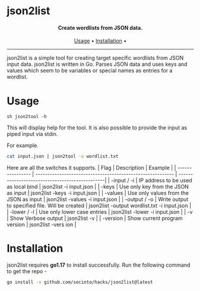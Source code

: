 # json2list

<h4 align="center">Create wordlists from JSON data.</h4>
     
<p align="center">
  <a href="#usage">Usage</a> •
  <a href="#Installation">Installation</a> •
</p>

---


json2list is a simple tool for creating target specific wordlists from JSON input data. json2list is written in Go.
Parses JSON data and uses keys and values which seem to be variables or special names as entries for a wordlist.  

# Usage

```
sh json2tool -h
```
This will display help for the tool. It is also possible to provide the input as piped input via stdin. 

For example.
```sh
cat input.json | json2tool -o wordlist.txt
```
Here are all the switches it supports.
| Flag             | Description                                                | Example                                        |
| ---------------- | ---------------------------------------------------------- | -----------------------------------------------|
| -input / -i      | IP address to be used as local bind                        | json2list -i input.json                        |
| -keys            | Use only key from the JSON as input                        | json2list -keys -i input.json                  |
| -values          | Use only values from the JSON as input                     | json2list -values -i input.json                |
| -output / -o     | Write output to specified file. Will be created            | json2list -output wordlist.txt -i input.json   |
| -lower / -l      | Use only lower case entries                                | json2list -lower -i input.json                 |
| -v               | Show Verbose output                                        | json2list -v                                   |
| -version         | Show current program version                               | json2list -vers   ion                          |


# Installation

json2list requires **go1.17** to install successfully. Run the following command to get the repo -

```sh
go install -v github.com/secinto/hacks/json2list@latest
```
